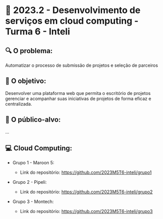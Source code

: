 # 🙋‍ 2023.2 - Desenvolvimento de serviços em cloud computing - Turma 6 - Inteli

## :mag: O problema:

Automatizar o processo de submissão de projetos e seleção de parceiros

## :dart: O objetivo:

Desenvolver uma plataforma web que permita o escritório de projetos gerenciar e acompanhar suas iniciativas de projetos de forma eficaz e centralizada.


## :jigsaw: O público-alvo:

...

## :computer: Cloud Computing:

- Grupo 1 - Maroon 5:
  - Link do repositório: https://github.com/2023M5T6-inteli/grupo1

- Grupo 2 - Pipeli:
  - Link do repositório: https://github.com/2023M5T6-inteli/grupo2
  
- Grupo 3 - Montech:
  - Link do repositório: https://github.com/2023M5T6-inteli/grupo3
